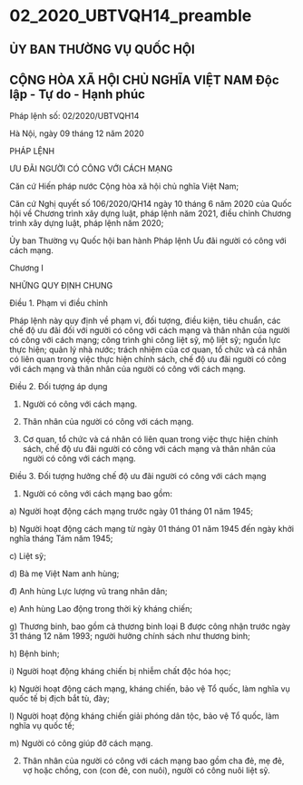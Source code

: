 # 02_2020_UBTVQH14_preamble
ỦY BAN THƯỜNG VỤ QUỐC HỘI
-------

CỘNG HÒA XÃ HỘI CHỦ NGHĨA VIỆT NAM
Độc lập - Tự do - Hạnh phúc
---------------

Pháp lệnh số: 02/2020/UBTVQH14

Hà Nội, ngày 09 tháng 12 năm 2020

PHÁP LỆNH

ƯU ĐÃI NGƯỜI CÓ CÔNG VỚI CÁCH MẠNG

Căn cứ Hiến pháp nước Cộng hòa xã hội chủ nghĩa Việt Nam;

Căn cứ Nghị quyết số 106/2020/QH14 ngày 10 tháng 6 năm 2020 của Quốc hội về Chương trình xây dựng luật, pháp lệnh năm 2021, điều chỉnh Chương trình xây dựng luật, pháp lệnh năm 2020;

Ủy ban Thường vụ Quốc hội ban hành Pháp lệnh Ưu đãi người có công với cách mạng.

Chương I

NHỮNG QUY ĐỊNH CHUNG

Điều 1. Phạm vi điều chỉnh

Pháp lệnh này quy định về phạm vi, đối tượng, điều kiện, tiêu chuẩn, các chế độ ưu đãi đối với người có công với cách mạng và thân nhân của người có công với cách mạng; công trình ghi công liệt sỹ, mộ liệt sỹ; nguồn lực thực hiện; quản lý nhà nước; trách nhiệm của cơ quan, tổ chức và cá nhân có liên quan trong việc thực hiện chính sách, chế độ ưu đãi người có công với cách mạng và thân nhân của người có công với cách mạng.

Điều 2. Đối tượng áp dụng

1. Người có công với cách mạng.

2. Thân nhân của người có công với cách mạng.

3. Cơ quan, tổ chức và cá nhân có liên quan trong việc thực hiện chính sách, chế độ ưu đãi người có công với cách mạng và thân nhân của người có công với cách mạng.

Điều 3. Đối tượng hưởng chế độ ưu đãi người có công với cách mạng

1. Người có công với cách mạng bao gồm:

a) Người hoạt động cách mạng trước ngày 01 tháng 01 năm 1945;

b) Người hoạt động cách mạng từ ngày 01 tháng 01 năm 1945 đến ngày khởi nghĩa tháng Tám năm 1945;

c) Liệt sỹ;

d) Bà mẹ Việt Nam anh hùng;

đ) Anh hùng Lực lượng vũ trang nhân dân;

e) Anh hùng Lao động trong thời kỳ kháng chiến;

g) Thương binh, bao gồm cả thương binh loại B được công nhận trước ngày 31 tháng 12 năm 1993; người hưởng chính sách như thương binh;

h) Bệnh binh;

i) Người hoạt động kháng chiến bị nhiễm chất độc hóa học;

k) Người hoạt động cách mạng, kháng chiến, bảo vệ Tổ quốc, làm nghĩa vụ quốc tế bị địch bắt tù, đày;

l) Người hoạt động kháng chiến giải phóng dân tộc, bảo vệ Tổ quốc, làm nghĩa vụ quốc tế;

m) Người có công giúp đỡ cách mạng.

2. Thân nhân của người có công với cách mạng bao gồm cha đẻ, mẹ đẻ, vợ hoặc chồng, con (con đẻ, con nuôi), người có công nuôi liệt sỹ.